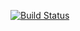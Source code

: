 [![Build Status](https://travis-ci.com/rohansolse/unitTestingYourJavascriptWithJasmine.svg?branch=main)](https://travis-ci.com/rohansolse/unitTestingYourJavascriptWithJasmine)